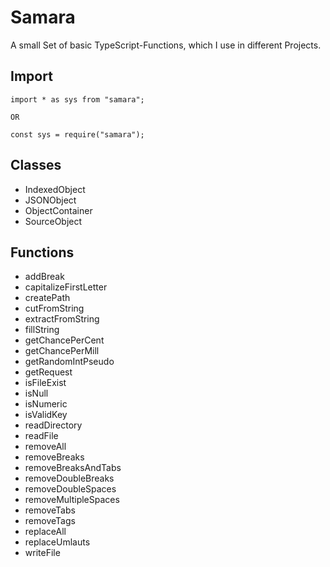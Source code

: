 # Samara

A small Set of basic TypeScript-Functions, which I use in different Projects.

## Import
```
import * as sys from "samara";

OR

const sys = require("samara");
``` 

## Classes
- IndexedObject
- JSONObject
- ObjectContainer
- SourceObject

## Functions
- addBreak
- capitalizeFirstLetter
- createPath
- cutFromString
- extractFromString
- fillString
- getChancePerCent
- getChancePerMill
- getRandomIntPseudo
- getRequest
- isFileExist
- isNull
- isNumeric
- isValidKey
- readDirectory
- readFile
- removeAll
- removeBreaks
- removeBreaksAndTabs
- removeDoubleBreaks
- removeDoubleSpaces
- removeMultipleSpaces
- removeTabs
- removeTags
- replaceAll
- replaceUmlauts
- writeFile